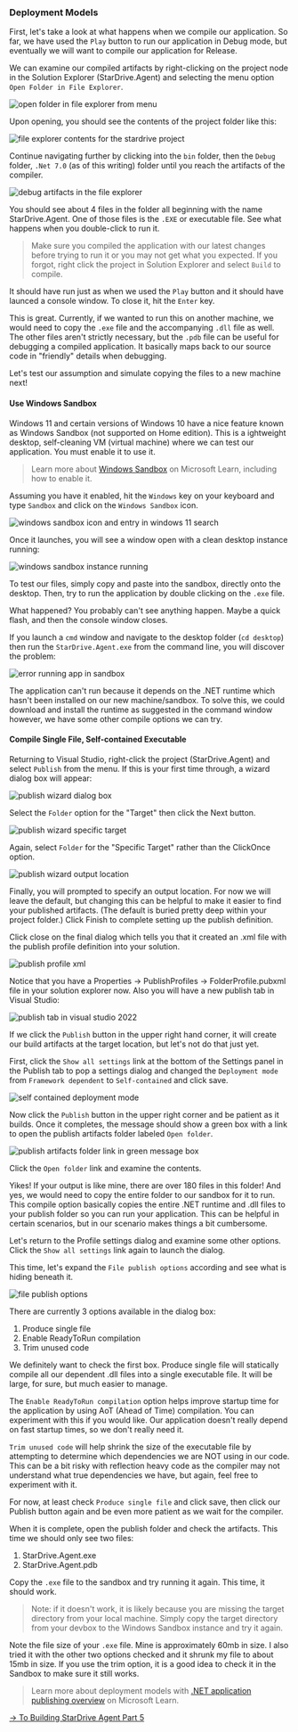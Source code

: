 ### Deployment Models
First, let's take a look at what happens when we compile our application. So far, we have used the `Play` button to run our application in Debug mode, but eventually we will want to compile our application for Release.

We can examine our compiled artifacts by right-clicking on the project node in the Solution Explorer (StarDrive.Agent) and selecting the menu option `Open Folder in File Explorer`.

![open folder in file explorer from menu](images/part4/10-open-folder-in-file-explorer-menu.png)

Upon opening, you should see the contents of the project folder like this:

![file explorer contents for the stardrive project](images/part4/11-project-folder-in-file-explorer-contents.png)

Continue navigating further by clicking into the `bin` folder, then the `Debug` folder, `.Net 7.0` (as of this writing) folder until you reach the artifacts of the compiler.

![debug artifacts in the file explorer](images/part4/12-debug-files-in-folder-content.png)

You should see about 4 files in the folder all beginning with the name StarDrive.Agent. One of those files is the `.EXE` or executable file. See what happens when you double-click to run it.

>Make sure you compiled the application with our latest changes before trying to run it or you may not get what you expected. If you forgot, right click the project in Solution Explorer and select `Build` to compile.

It should have run just as when we used the `Play` button and it should have launced a console window. To close it, hit the `Enter` key.

This is great. Currently, if we wanted to run this on another machine, we would need to copy the `.exe` file and the accompanying `.dll` file as well. The other files aren't strictly necessary, but the `.pdb` file can be useful for debugging a compiled application. It basically maps back to our source code in "friendly" details when debugging.

Let's test our assumption and simulate copying the files to a new machine next!

#### Use Windows Sandbox
Windows 11 and certain versions of Windows 10 have a nice feature known as Windows Sandbox (not supported on Home edition). This is a  ightweight desktop, self-cleaning VM (virtual machine) where we can test our application. You must enable it to use it.

>Learn more about [Windows Sandbox](https://learn.microsoft.com/en-us/windows/security/threat-protection/windows-sandbox/windows-sandbox-overview) on Microsoft Learn, including how to enable it.

Assuming you have it enabled, hit the `Windows` key on your keyboard and type `Sandbox` and click on the `Windows Sandbox` icon.

![windows sandbox icon and entry in windows 11 search](images/part4/13-windows-sandbox.png)

Once it launches, you will see a window open with a clean desktop instance running:

![windows sandbox instance running](images/part4/14-windows-sandbox-launched.png)

To test our files, simply copy and paste into the sandbox, directly onto the desktop. Then, try to run the application by double clicking on the `.exe` file.

What happened? You probably can't see anything happen. Maybe a quick flash, and then the console window closes.

If you launch a `cmd` window and navigate to the desktop folder (`cd desktop`) then run the `StarDrive.Agent.exe` from the command line, you will discover the problem:

![error running app in sandbox](images/part4/15-error-running-app-in-sandbox.png)

The application can't run because it depends on the .NET runtime which hasn't been installed on our new machine/sandbox. To solve this, we could download and install the runtime as suggested in the command window however, we have some other compile options we can try.

#### Compile Single File, Self-contained Executable
Returning to Visual Studio, right-click the project (StarDrive.Agent) and select `Publish` from the menu. If this is your first time through, a wizard dialog box will appear:

![publish wizard dialog box](images/part4/16-publish-wizard-dialog.png)

Select the `Folder` option for the "Target" then click the Next button.

![publish wizard specific target](images/part4/17-publish-wizard-specific-target.png)

Again, select `Folder` for the "Specific Target" rather than the ClickOnce option.

![publish wizard output location](images/part4/18-publish-wizard-specific-output-location.png)

Finally, you will prompted to specify an output location. For now we will leave the default, but changing this can be helpful to make it easier to find your published artifacts. (The default is buried pretty deep within your project folder.) Click Finish to complete setting up the publish definition.

Click close on the final dialog which tells you that it created an .xml file with the publish profile definition into your solution.

![publish profile xml](images/part4/19-publish-profile-xml.png)

Notice that you have a Properties -> PublishProfiles -> FolderProfile.pubxml file in your solution explorer now. Also you will have a new publish tab in Visual Studio:

![publish tab in visual studio 2022](images/part4/20-publish-tab-vs2022.png)

If we click the `Publish` button in the upper right hand corner, it will create our build artifacts at the target location, but let's not do that just yet. 

First, click the `Show all settings` link at the bottom of the Settings panel in the Publish tab to pop a settings dialog and changed the `Deployment mode` from `Framework dependent` to `Self-contained` and click save.

![self contained deployment mode](images/part4/21-profile-settings-self-contianed.png)

Now click the `Publish` button in the upper right corner and be patient as it builds. Once it completes, the message should show a green box with a link to open the publish artifacts folder labeled `Open folder`. 

![publish artifacts folder link in green message box](images/part4/22-publish-succeeded-output-folder-link.png)

Click the `Open folder` link and examine the contents.

Yikes! If your output is like mine, there are over 180 files in this folder! And yes, we would need to copy the entire folder to our sandbox for it to run. This compile option basically copies the entire .NET runtime and .dll files to your publish folder so you can run your application. This can be helpful in certain scenarios, but in our scenario makes things a bit cumbersome.

Let's return to the Profile settings dialog and examine some other options. Click the `Show all settings` link again to launch the dialog.

This time, let's expand the `File publish options` according and see what is hiding beneath it.

![file publish options](images/part4/23-file-publish-options.png)

There are currently 3 options available in the dialog box:
1. Produce single file
2. Enable ReadyToRun compilation
3. Trim unused code

We definitely want to check the first box. Produce single file will statically compile all our dependent .dll files into a single executable file. It will be large, for sure, but much easier to manage.

The `Enable ReadyToRun compilation` option helps improve startup time for the application by using AoT (Ahead of Time) compilation. You can experiment with this if you would like. Our application doesn't really depend on fast startup times, so we don't really need it.

`Trim unused code` will help shrink the size of the executable file by attempting to determine which dependencies we are NOT using in our code. This can be a bit risky with reflection heavy code as the compiler may not understand what true dependencies we have, but again, feel free to experiment with it.

For now, at least check `Produce single file` and click save, then click our Publish button again and be even more patient as we wait for the compiler.

When it is complete, open the publish folder and check the artifacts. This time we should only see two files:
1. StarDrive.Agent.exe
2. StarDrive.Agent.pdb

Copy the `.exe` file to the sandbox and try running it again. This time, it should work.

>Note: if it doesn't work, it is likely because you are missing the target directory from your local machine. Simply copy the target directory from your devbox to the Windows Sandbox instance and try it again.

Note the file size of your `.exe` file. Mine is approximately 60mb in size. I also tried it with the other two options checked and it shrunk my file to about 15mb in size. If you use the trim option, it is a good idea to check it in the Sandbox to make sure it still works.

>Learn more about deployment models with [.NET application publishing overview](https://learn.microsoft.com/en-us/dotnet/core/deploying/) on Microsoft Learn.

[-> To Building StarDrive Agent Part 5](stardrive-agent-part5.md
)